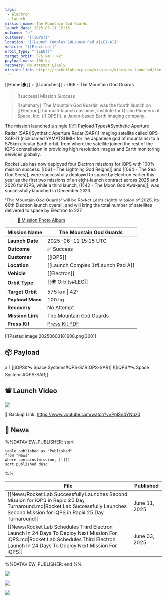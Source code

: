 ```yaml
---
tags:
 - electron
 - launch
mission_name: The Mountain God Guards
launch_date: 2025-06-11 15:15
outcome: "✅"
customer: "[[iQPS]]"
location: "[[Launch Complex 1#Launch Pad A|LC1-A]]"
vehicle: "[[Electron]]"
orbit_type: "[[LEO]]"
target_orbit: 575 km | 42°
payload_mass: 100 kg
recovery: No Attempt Likely
mission_link: https://rocketlabcorp.com/missions/missions-launched/the-mountain-god-guards/
---
```

[[Home|🏠]]  <span style="color: LightSlateGray">></span> <span class="no-hover">[[Launches]]</span>  <span style="color: LightSlateGray">></span>  066 - The Mountain God Guards

>[!success] Mission Success

>[!summary]
‘The Mountain God Guards’ was the fourth launch on [[Electron]] for multi-launch customer, Institute for Q-shu Pioneers of Space, Inc. ([[iQPS]]), a Japan-based Earth imaging company.
>
The mission launched a single [[📦 Payload Types#Synthetic Aperture Radar (SAR)|Synthetic Aperture Radar (SAR)]] imaging satellite called QPS-SAR-11 (nicknamed YAMATSUMI-I for the Japanese god of mountains) to a 575km circular Earth orbit, from where the satellite joined the rest of the iQPS constellation in providing high resolution images and Earth monitoring services globally. 
>
Rocket Lab has now deployed four Electron missions for iQPS with 100% mission success: [[061 - The Lightning God Reigns]] and [[064 - The Sea God Sees]], were successfully deployed to space by Electron earlier this year as the first two missions of an eight-launch contract across 2025 and 2026 for iQPS; while a third launch, [[042 - The Moon God Awakens]], was successfully launched in December 2023.
>
'The Mountain God Guards' will be Rocket Lab’s eighth mission of 2025, its 66th Electron launch overall, and will bring the total number of satellites delivered to space by Electron to 227.
>
>[📸 Mission Photo Album](https://www.flickr.com/photos/rocketlab/albums/72177720326782701/)


| **Mission Name** | The Mountain God Guards                                                                                             |
| ---------------- | ------------------------------------------------------------------------------------------------------------------- |
| **Launch Date**  | 2025-06-11 15:15 UTC                                                                                                |
| **Outcome**      | ✅ Success                                                                                                           |
| **Customer**     | [[iQPS]]                                                                                                            |
| **Location**     | [[Launch Complex 1#Launch Pad A]]                                                                                   |
| **Vehicle**      | [[Electron]]                                                                                                        |
| **Orbit Type**   | [[🌍 Orbits#LEO]]                                                                                                   |
| **Target Orbit** | 575 km \| 42°                                                                                                       |
| **Payload Mass** | 100 kg                                                                                                              |
| **Recovery**     | No Attempt                                                                                                          |
| **Mission Link** | [The Mountain God Guards](https://rocketlabcorp.com/missions/missions-launched/the-mountain-god-guards/)            |
| **Press Kit**    | [Press Kit PDF](https://rocketlabcorp.com/assets/Uploads/F66-The-Mountain-God-Guards-Presskit-final-compressed.pdf) |

![[Pasted image 20250603181608.png|300]]

## 📦 Payload

x 1 [[iQPS#🛰️ Space Systems#QPS-SAR|QPS-SAR]]
![[iQPS#🛰️ Space Systems#QPS-SAR]]

## 📽️ Launch Video


![](https://www.youtube.com/watch?v=PplSn4YNbz0)

🔗 Backup Link: https://www.youtube.com/watch?v=PplSn4YNbz0

## 📰 News

%%DATAVIEW_PUBLISHER: start
```
table published as "Published"
from "News"
where contains(mission, [[]])
sort published desc
```
%%

| File                                                                                                                                                                                     | Published     |
| ---------------------------------------------------------------------------------------------------------------------------------------------------------------------------------------- | ------------- |
| [[News/Rocket Lab Successfully Launches Second Mission for iQPS in Rapid 25 Day Turnaround.md\|Rocket Lab Successfully Launches Second Mission for iQPS in Rapid 25 Day Turnaround]]     | June 11, 2025 |
| [[News/Rocket Lab Schedules Third Electron Launch In 24 Days To Deploy Next Mission For iQPS.md\|Rocket Lab Schedules Third Electron Launch In 24 Days To Deploy Next Mission For iQPS]] | June 03, 2025 |

%%DATAVIEW_PUBLISHER: end %%

![](https://x.com/Peter_J_Beck/status/1932831265994256507)

![](https://x.com/RocketLab/status/1931922293334425788)

![](https://x.com/RocketLab/status/1929999165804949521)